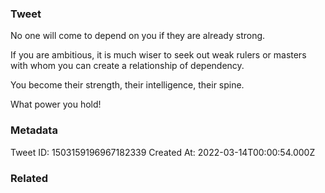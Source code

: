 ### Tweet
No one will come to depend on you if they are already strong.

If you are ambitious, it is much wiser to seek out weak rulers or masters with whom you can create a relationship of dependency.

You become their strength, their intelligence, their spine.

What power you hold!

### Metadata
Tweet ID: 1503159196967182339
Created At: 2022-03-14T00:00:54.000Z

### Related

